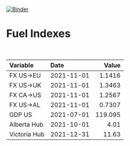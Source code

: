 [![Binder](https://mybinder.org/badge_logo.svg)](https://mybinder.org/v2/gh/AyrtonB/Global-Gas-Prices/master)

# Fuel Indexes

<br>

| Variable     | Date       |    Value |
|:-------------|:-----------|---------:|
| FX US->EU    | 2021-11-01 |   1.1416 |
| FX US->UK    | 2021-11-01 |   1.3463 |
| FX CA->US    | 2021-11-01 |   1.2567 |
| FX US->AL    | 2021-11-01 |   0.7307 |
| GDP US       | 2021-07-01 | 119.095  |
| Alberta Hub  | 2021-10-01 |   4.01   |
| Victoria Hub | 2021-12-31 |  11.63   |
